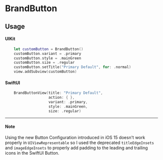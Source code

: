 
# BrandButton

## Usage

#### UIKit

```Swift
    let customButton = BrandButton()
    customButton.variant = .primary
    customButton.style = .mainGreen
    customButton.size = .regular
    customButton.setTitle("Primary Default", for: .normal)
    view.addSubview(customButton)
```

#### SwiftUI

```Swift
    BrandButtonView(title: "Primary Default",
                    action: { },
                    variant: .primary,
                    style: .mainGreen,
                    size: .regular)
```

---
#### Note
Using the new Button Configuration introduced in iOS 15 doesn't work properly in `UIViewRepresentable` so I used the deprecated `titleEdgeInsets` and `imageEdgeInsets` to properly add padding to the leading and trailing icons in the SwiftUI Button.
